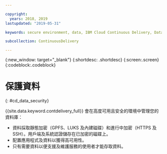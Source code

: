 ```yaml
---

copyright:
  years: 2018, 2019
lastupdated: "2019-05-31"

keywords: secure environment, data, IBM Cloud Continuous Delivery, Data

subcollection: ContinuousDelivery

---
```


{:new_window: target="_blank"}
{:shortdesc: .shortdesc}
{:screen:.screen}
{:codeblock:.codeblock}


# 保護資料    
{: #cd_data_security}  

{{site.data.keyword.contdelivery_full}} 會在高度可用且安全的環境中管理您的資料庫：
   * 資料採取靜態加密（GPFS、LUKS 及內建磁碟）和進行中加密（HTTPS 及 SSH）。用戶端及系統認證儲存在已加密的磁碟上。
   * 配置應用程式及資料以獲得高可用性。
   * 只有需要資料以便支援及維護服務的使用者才能存取資料。
